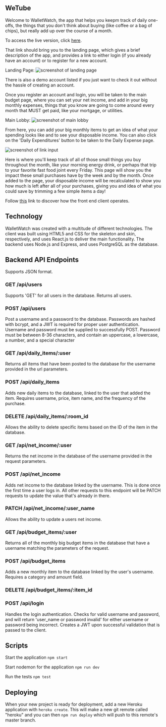 ## WeTube

Welcome to WalletWatch, the app that helps you keepm track of daily one-offs, the things that you don't think about buying (like coffee or a bag of chips), but really add up over the course of a month.

To access the live version, click [here](https://walletwatch.now.sh).

That link should bring you to the landing page, which gives a brief description of the app, and provides
a link to either login (if you already have an account) or to register for a new account. 

Landing Page: ![screenshot of landing page](https://i.gyazo.com/f6fdc9ece4e4415457e6ae646a3af513.jpg)

There is also a demo account listed if you just want to check it out without the hassle of creating an 
account.

Once you register an account and login, you will be taken to the main budget page, where you can set your net income, and add in your big monthly expenses, things that you know are going to come around every month that MUST get paid, like your mortgage, or utilities. 

Main Lobby: ![screenshot of main lobby](https://i.gyazo.com/977350cabcf834478abdd7f12dfeef54.png)

From here, you can add your big monthly items to get an idea of what your spending looks like and to see your disposable income. You can also click on the 'Daily Expenditures' button to be taken to the Daily Expense page.

![screenshot of link input](https://i.gyazo.com/ed38399a4af5d6831738e11ae510d749.png)

Here is where you'll keep track of all of those small things you buy throughout the month, like your morning energy drink, or perhaps that trip to your favorite fast food joint every Friday. This page will show you the impact these small purchases have by the week and by the month. Once added to the page, your disposable income will be recalculated to show you how much is left after all of your purchases, giving you and idea of what you could save by trimming a few simple items a day!



Follow [this](https://github.com/bmtron/walletwatch-clientt) link to discover how the front end client operates.

## Technology

WalletWatch was created with a multitude of different technologies. The client was built using HTML5 and CSS for the skeleton and skin, respectively, and uses React.js to deliver the main functionality. The backend uses Node.js and Express, and uses PostgreSQL as the database.

## Backend API Endpoints

Supports JSON format.

### GET /api/users
Supports 'GET' for all users in the database. Returns all users.

### POST /api/users
Post a username and a password to the database. Passwords are hashed with bcrypt, and a JWT is required for proper user authentication. Username and password must be supplied to successfully POST. Password must be between 8-36 characters, and contain an uppercase, a lowercase, a number, and a special character

### GET /api/daily_items/:user
Returns all items that have been posted to the database for the username provided in the url parameters. 

### POST /api/daily_items
Adds new daily items to the database, linked to the user that added the item. Requires username, price, item name, and the frequency of the purchase.

### DELETE /api/daily_items/:room_id
Allows the ability to delete specific items based on the ID of the item in the database.

### GET /api/net_income/:user
Returns the net income in the database of the username provided in the request parameters.

### POST /api/net_income
Adds net income to the database linked by the username. This is done once the first time a user logs in. All other requests to this endpoint will be PATCH requests to update the value that's already in there.

### PATCH /api/net_income/:user_name
Allows the ability to update a users net income. 

### GET /api/budget_items/:user
Returns all of the monthly big budget items in the database that have a username matching the parameters of the request.

### POST /api/budget_items
Adds a new monthly item to the database linked by the user's username. Requires a category and amount field.

### DELETE /api/budget_items/:item_id

### POST /api/login
Handles the login authentication. Checks for valid username and password, and will return 'user_name or password invalid' for either username or password being incorrect. Creates a JWT upon successful validation that is passed to the client.

## Scripts

Start the application `npm start`

Start nodemon for the application `npm run dev`

Run the tests `npm test`

## Deploying

When your new project is ready for deployment, add a new Heroku application with `heroku create`. This will make a new git remote called "heroku" and you can then `npm run deploy` which will push to this remote's master branch.